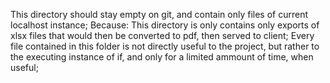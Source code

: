 This directory should stay empty on git, and contain only files of current localhost instance;
Because:
    This directory is only contains only exports of xlsx files that would then be converted to pdf, then served to client;
    Every file contained in this folder is not directly useful to the project, but rather to the executing instance of if, 
        and only for a limited ammount of time, when useful;